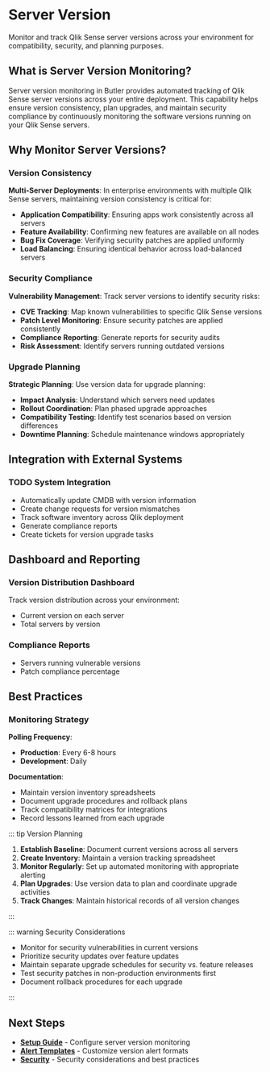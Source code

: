 # Server Version

Monitor and track Qlik Sense server versions across your environment for compatibility, security, and planning purposes.

## What is Server Version Monitoring?

Server version monitoring in Butler provides automated tracking of Qlik Sense server versions across your entire deployment. This capability helps ensure version consistency, plan upgrades, and maintain security compliance by continuously monitoring the software versions running on your Qlik Sense servers.

## Why Monitor Server Versions?

### Version Consistency

**Multi-Server Deployments**: In enterprise environments with multiple Qlik Sense servers, maintaining version consistency is critical for:

- **Application Compatibility**: Ensuring apps work consistently across all servers
- **Feature Availability**: Confirming new features are available on all nodes
- **Bug Fix Coverage**: Verifying security patches are applied uniformly
- **Load Balancing**: Ensuring identical behavior across load-balanced servers

### Security Compliance

**Vulnerability Management**: Track server versions to identify security risks:

- **CVE Tracking**: Map known vulnerabilities to specific Qlik Sense versions
- **Patch Level Monitoring**: Ensure security patches are applied consistently
- **Compliance Reporting**: Generate reports for security audits
- **Risk Assessment**: Identify servers running outdated versions

### Upgrade Planning

**Strategic Planning**: Use version data for upgrade planning:

- **Impact Analysis**: Understand which servers need updates
- **Rollout Coordination**: Plan phased upgrade approaches
- **Compatibility Testing**: Identify test scenarios based on version differences
- **Downtime Planning**: Schedule maintenance windows appropriately

## Integration with External Systems

### TODO System Integration

- Automatically update CMDB with version information
- Create change requests for version mismatches
- Track software inventory across Qlik deployment
- Generate compliance reports
- Create tickets for version upgrade tasks

## Dashboard and Reporting

### Version Distribution Dashboard

Track version distribution across your environment:

- Current version on each server
- Total servers by version

### Compliance Reports

- Servers running vulnerable versions
- Patch compliance percentage

## Best Practices

### Monitoring Strategy

**Polling Frequency**:

- **Production**: Every 6-8 hours
- **Development**: Daily

**Documentation**:

- Maintain version inventory spreadsheets
- Document upgrade procedures and rollback plans
- Track compatibility matrices for integrations
- Record lessons learned from each upgrade

::: tip Version Planning

1. **Establish Baseline**: Document current versions across all servers
2. **Create Inventory**: Maintain a version tracking spreadsheet
3. **Monitor Regularly**: Set up automated monitoring with appropriate alerting
4. **Plan Upgrades**: Use version data to plan and coordinate upgrade activities
5. **Track Changes**: Maintain historical records of all version changes

:::

::: warning Security Considerations

- Monitor for security vulnerabilities in current versions
- Prioritize security updates over feature updates
- Maintain separate upgrade schedules for security vs. feature releases
- Test security patches in non-production environments first
- Document rollback procedures for each upgrade

:::

## Next Steps

- **[Setup Guide](/docs/getting-started/setup/qlik-sense-settings/server-version/)** - Configure server version monitoring
- **[Alert Templates](/docs/reference/alert-template-fields/)** - Customize version alert formats
- **[Security](/docs/security)** - Security considerations and best practices
